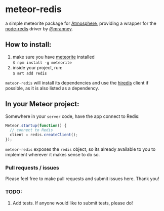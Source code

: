 # meteor-redis

a simple meteorite package for [Atmosphere](https://atmosphere.meteor.com), providing a wrapper for the [node-redis](https://github.com/mranney/node_redis) driver by [@mranney](https://github.com/mranney).

## How to install:
1. make sure you have [meteorite](https://github.com/oortcloud/meteorite) installed  
    `$ npm install -g meteorite`
2. inside your project, run:  
    `$ mrt add redis`

`meteor-redis` will install its dependencies and use the [hiredis](https://github.com/redis/hiredis) client if possible, as it is also listed as a dependency. 

## In your Meteor project:

Somewhere in your `server` code, have the app connect to Redis:  
```javascript
Meteor.startup(function() {  
  // connect to Redis  
  client = redis.createClient();  
});
```

`meteor-redis` exposes the `redis` object, so its already available to you to implement wherever it makes sense to do so.

### Pull requests / issues
Please feel free to make pull requests and submit issues here. Thank you!

### TODO:
1. Add tests. If anyone would like to submit tests, please do!
